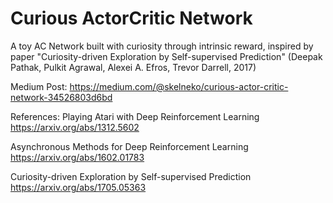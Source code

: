 # Curious ActorCritic Network
A toy AC Network built with curiosity through intrinsic reward, inspired by paper "Curiosity-driven Exploration by Self-supervised Prediction" (Deepak Pathak, Pulkit Agrawal, Alexei A. Efros, Trevor Darrell, 2017)

Medium Post:
https://medium.com/@skelneko/curious-actor-critic-network-34526803d6bd

References:
Playing Atari with Deep Reinforcement Learning
https://arxiv.org/abs/1312.5602

Asynchronous Methods for Deep Reinforcement Learning
https://arxiv.org/abs/1602.01783

Curiosity-driven Exploration by Self-supervised Prediction
https://arxiv.org/abs/1705.05363
